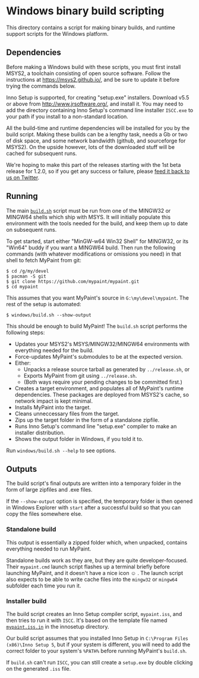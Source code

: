 # Windows binary build scripting

This directory contains a script for making binary builds, and runtime
support scripts for the Windows platform.

## Dependencies

Before making a Windows build with these scripts, you must first install
MSYS2, a toolchain consisting of open source software. Follow the
instructions at <https://msys2.github.io/>, and be sure to update it
before trying the commands below.

Inno Setup is supported, for creating "setup.exe" installers. Download
v5.5 or above from <http://www.jrsoftware.org/>, and install it. You may
need to add the directory containing Inno Setup's command line installer
`ISCC.exe` to your path if you install to a non-standard location.

All the build-time and runtime dependencies will be installed for you by
the build script. Making these builds can be a lengthy task, needs a Gb
or two of disk space, and some network bandwidth (github, and
sourceforge for MSYS2). On the upside however, lots of the downloaded
stuff will be cached for subsequent runs.

We're hoping to make this part of the releases starting with the 1st
beta release for 1.2.0, so if you get any success or failure, please
[feed it back to us on Twitter][tweetfb].

## Running

The main [`build.sh`](build.sh) script must be run from one of the
MINGW32 or MINGW64 shells which ship with MSYS. It will initially
populate this environment with the tools needed for the build, and keep
them up to date on subsequent runs.

To get started, start either "MinGW-w64 Win32 Shell" for MINGW32, or its
"Win64" buddy if you want a MINGW64 build. Then run the following
commands (with whatever modifications or omissions you need) in that
shell to fetch MyPaint from git:

    $ cd /g/my/devel
    $ pacman -S git
    $ git clone https://github.com/mypaint/mypaint.git
    $ cd mypaint

This assumes that you want MyPaint's source in `G:\my\devel\mypaint`.
The rest of the setup is automated:

    $ windows/build.sh --show-output

This should be enough to build MyPaint! The `build.sh` script performs
the following steps:

* Updates your MSYS2's MSYS/MINGW32/MINGW64 environments with everything
  needed for the build.
* Force-updates MyPaint's submodules to be at the expected version.
* Either:
  - Unpacks a release source tarball as generated by `../release.sh`, or
  - Exports MyPaint from git using `../release.sh`.
  - (Both ways require your pending changes to be committed first.)
* Creates a target environment, and populates all of MyPaint's runtime
  dependencies. These packages are deployed from MSYS2's cache, so
  network impact is kept minimal.
* Installs MyPaint into the target.
* Cleans unneccessary files from the target.
* Zips up the target folder in the form of a standalone zipfile.
* Runs Inno Setup's command line "setup.exe" compiler to make an
  installer distribution.
* Shows the output folder in Windows, if you told it to.

Run `windows/build.sh --help` to see options.

## Outputs

The build script's final outputs are written into a temporary folder in
the form of large zipfiles and .exe files.

If the `--show-output` option is specified, the temporary folder is then
opened in Windows Explorer with `start` after a successful build so that
you can copy the files somewhere else.

### Standalone build

This output is essentially a zipped folder
which, when unpacked, contains everything needed to run MyPaint.

Standalone builds work as they are, but they are quite
developer-focused.  Their `mypaint.cmd` launch script flashes up a
terminal briefly before launching MyPaint, and it doesn't have a nice
icon ☺ . The launch script also expects to be able to write cache files
into the `mingw32` or `mingw64` subfolder each time you run it.

### Installer build

The build script creates an Inno Setup compiler script, `mypaint.iss`,
and then tries to run it with `ISCC`. It's based on the template file
named [`mypaint.iss.in`](innosetup/mypaint.iss.in) in the innosetup directory.

Our build script assumes that you installed Inno Setup
in `C:\Program Files (x86)\Inno Setup 5`,
but if your system is different, you will need to add the correct folder
to your system's `%PATH%` before running MyPaint's `build.sh`.

If `build.sh` can't run `ISCC`, you can still create a `setup.exe` by
double clicking on the generated `.iss` file.

[tweetfb]: https://twitter.com/intent/tweet?text=@MyPaintApp%20I%20tried%20windows/build.sh%20on%20Win%20%3CVERSION%3E,%20and...
